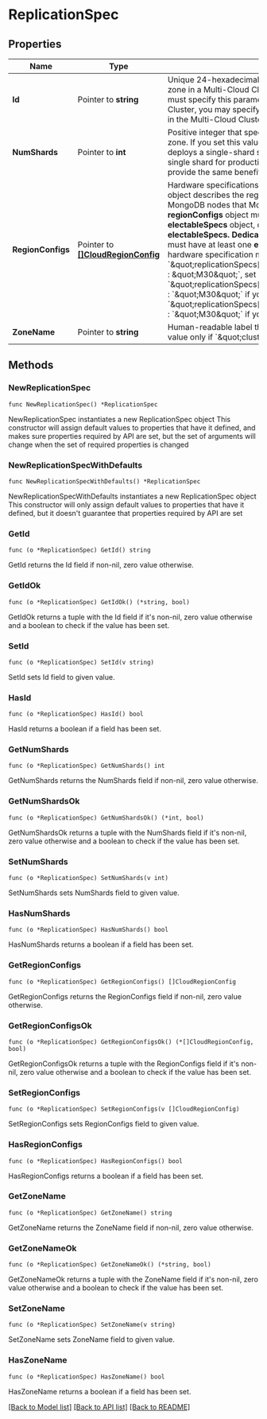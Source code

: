 # ReplicationSpec

## Properties

Name | Type | Description | Notes
------------ | ------------- | ------------- | -------------
**Id** | Pointer to **string** | Unique 24-hexadecimal digit string that identifies the replication object for a zone in a Multi-Cloud Cluster. If you include existing zones in the request, you must specify this parameter. If you add a new zone to an existing Multi-Cloud Cluster, you may specify this parameter. The request deletes any existing zones in the Multi-Cloud Cluster that you exclude from the request. | [optional] [readonly] 
**NumShards** | Pointer to **int** | Positive integer that specifies the number of shards to deploy in each specified zone. If you set this value to &#x60;1&#x60; and **clusterType** is &#x60;SHARDED&#x60;, MongoDB Cloud deploys a single-shard sharded cluster. Don&#39;t create a sharded cluster with a single shard for production environments. Single-shard sharded clusters don&#39;t provide the same benefits as multi-shard configurations. | [optional] 
**RegionConfigs** | Pointer to [**[]CloudRegionConfig**](CloudRegionConfig.md) | Hardware specifications for nodes set for a given region. Each **regionConfigs** object describes the region&#39;s priority in elections and the number and type of MongoDB nodes that MongoDB Cloud deploys to the region. Each **regionConfigs** object must have either an **analyticsSpecs** object, **electableSpecs** object, or **readOnlySpecs** object. Tenant clusters only require **electableSpecs. Dedicated** clusters can specify any of these specifications, but must have at least one **electableSpecs** object within a **replicationSpec**. Every hardware specification must use the same **instanceSize**.  **Example:**  If you set &#x60;\&quot;replicationSpecs[n].regionConfigs[m].analyticsSpecs.instanceSize\&quot; : \&quot;M30\&quot;&#x60;, set &#x60;\&quot;replicationSpecs[n].regionConfigs[m].electableSpecs.instanceSize\&quot; : &#x60;\&quot;M30\&quot;&#x60; if you have electable nodes and &#x60;\&quot;replicationSpecs[n].regionConfigs[m].readOnlySpecs.instanceSize\&quot; : &#x60;\&quot;M30\&quot;&#x60; if you have read-only nodes. | [optional] 
**ZoneName** | Pointer to **string** | Human-readable label that identifies the zone in a Global Cluster. Provide this value only if &#x60;\&quot;clusterType\&quot; : \&quot;GEOSHARDED\&quot;&#x60;. | [optional] 

## Methods

### NewReplicationSpec

`func NewReplicationSpec() *ReplicationSpec`

NewReplicationSpec instantiates a new ReplicationSpec object
This constructor will assign default values to properties that have it defined,
and makes sure properties required by API are set, but the set of arguments
will change when the set of required properties is changed

### NewReplicationSpecWithDefaults

`func NewReplicationSpecWithDefaults() *ReplicationSpec`

NewReplicationSpecWithDefaults instantiates a new ReplicationSpec object
This constructor will only assign default values to properties that have it defined,
but it doesn't guarantee that properties required by API are set

### GetId

`func (o *ReplicationSpec) GetId() string`

GetId returns the Id field if non-nil, zero value otherwise.

### GetIdOk

`func (o *ReplicationSpec) GetIdOk() (*string, bool)`

GetIdOk returns a tuple with the Id field if it's non-nil, zero value otherwise
and a boolean to check if the value has been set.

### SetId

`func (o *ReplicationSpec) SetId(v string)`

SetId sets Id field to given value.

### HasId

`func (o *ReplicationSpec) HasId() bool`

HasId returns a boolean if a field has been set.

### GetNumShards

`func (o *ReplicationSpec) GetNumShards() int`

GetNumShards returns the NumShards field if non-nil, zero value otherwise.

### GetNumShardsOk

`func (o *ReplicationSpec) GetNumShardsOk() (*int, bool)`

GetNumShardsOk returns a tuple with the NumShards field if it's non-nil, zero value otherwise
and a boolean to check if the value has been set.

### SetNumShards

`func (o *ReplicationSpec) SetNumShards(v int)`

SetNumShards sets NumShards field to given value.

### HasNumShards

`func (o *ReplicationSpec) HasNumShards() bool`

HasNumShards returns a boolean if a field has been set.

### GetRegionConfigs

`func (o *ReplicationSpec) GetRegionConfigs() []CloudRegionConfig`

GetRegionConfigs returns the RegionConfigs field if non-nil, zero value otherwise.

### GetRegionConfigsOk

`func (o *ReplicationSpec) GetRegionConfigsOk() (*[]CloudRegionConfig, bool)`

GetRegionConfigsOk returns a tuple with the RegionConfigs field if it's non-nil, zero value otherwise
and a boolean to check if the value has been set.

### SetRegionConfigs

`func (o *ReplicationSpec) SetRegionConfigs(v []CloudRegionConfig)`

SetRegionConfigs sets RegionConfigs field to given value.

### HasRegionConfigs

`func (o *ReplicationSpec) HasRegionConfigs() bool`

HasRegionConfigs returns a boolean if a field has been set.

### GetZoneName

`func (o *ReplicationSpec) GetZoneName() string`

GetZoneName returns the ZoneName field if non-nil, zero value otherwise.

### GetZoneNameOk

`func (o *ReplicationSpec) GetZoneNameOk() (*string, bool)`

GetZoneNameOk returns a tuple with the ZoneName field if it's non-nil, zero value otherwise
and a boolean to check if the value has been set.

### SetZoneName

`func (o *ReplicationSpec) SetZoneName(v string)`

SetZoneName sets ZoneName field to given value.

### HasZoneName

`func (o *ReplicationSpec) HasZoneName() bool`

HasZoneName returns a boolean if a field has been set.


[[Back to Model list]](../README.md#documentation-for-models) [[Back to API list]](../README.md#documentation-for-api-endpoints) [[Back to README]](../README.md)


